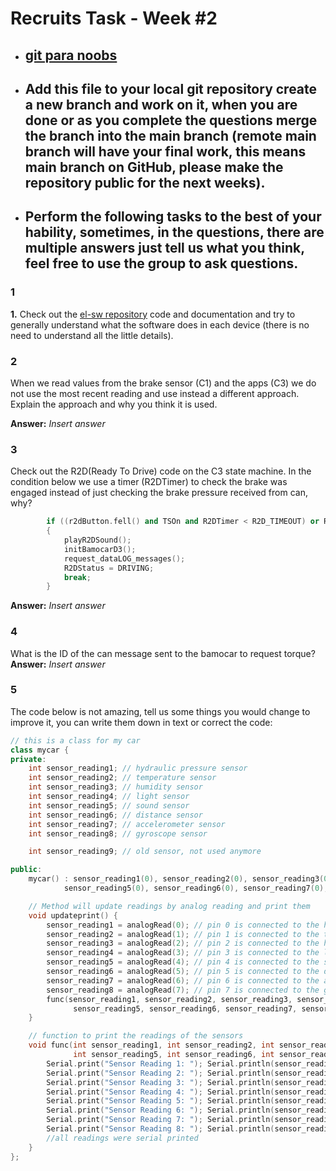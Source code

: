 # Recruits Task - Week #2
- ## [git para noobs](https://hackmd.io/@PedroRomao/HJ0GJSae1x)
- ## Add this file to your local git repository create a new branch and work on it, when you are done or as you complete the questions merge the branch into the main branch (remote main branch will have your final work, this means main branch on GitHub, please make the repository public for the next weeks).
- ## Perform the following tasks to the best of your hability, sometimes, in the questions, there are multiple answers just tell us what you think, feel free to use the group to ask questions.

### 1
**1.** Check out the [el-sw repository](https://github.com/fs-feup/el-sw/tree/main) code and documentation  and try to generally understand what the software does in each device (there is no need to understand all the little details).
### 2
When we read values from the brake sensor (C1) and the apps (C3) we do not use the most recent reading and use instead a different approach. Explain the approach and why you think it is used.

**Answer:** *Insert answer*


### 3
Check out the R2D(Ready To Drive) code on the C3 state machine. In the condition below we use a timer (R2DTimer) to check the brake was engaged instead of just checking the brake pressure received from can, why?
```c++
        if ((r2dButton.fell() and TSOn and R2DTimer < R2D_TIMEOUT) or R2DOverride)
        {
            playR2DSound();
            initBamocarD3();
            request_dataLOG_messages();
            R2DStatus = DRIVING;
            break;
        }
```

**Answer:** *Insert answer*
### 4
What is the ID of the can message sent to the bamocar to request torque?
**Answer:** *Insert answer*
### 5 
The code below is not amazing, tell us some things you would change to improve it, you can write them down in text or correct the code:
```c++
// this is a class for my car
class mycar {
private:
    int sensor_reading1; // hydraulic pressure sensor
    int sensor_reading2; // temperature sensor
    int sensor_reading3; // humidity sensor
    int sensor_reading4; // light sensor
    int sensor_reading5; // sound sensor
    int sensor_reading6; // distance sensor
    int sensor_reading7; // accelerometer sensor
    int sensor_reading8; // gyroscope sensor

    int sensor_reading9; // old sensor, not used anymore

public:
    mycar() : sensor_reading1(0), sensor_reading2(0), sensor_reading3(0), sensor_reading4(0),
            sensor_reading5(0), sensor_reading6(0), sensor_reading7(0), sensor_reading8(0) {}

    // Method will update readings by analog reading and print them 
    void updateprint() {
        sensor_reading1 = analogRead(0); // pin 0 is connected to the hydraulic pressure sensor
        sensor_reading2 = analogRead(1); // pin 1 is connected to the temperature sensor
        sensor_reading3 = analogRead(2); // pin 2 is connected to the humidity sensor
        sensor_reading4 = analogRead(3); // pin 3 is connected to the light sensor
        sensor_reading5 = analogRead(4); // pin 4 is connected to the sound sensor
        sensor_reading6 = analogRead(5); // pin 5 is connected to the distance sensor
        sensor_reading7 = analogRead(6); // pin 6 is connected to the accelerometer sensor
        sensor_reading8 = analogRead(7); // pin 7 is connected to the gyroscope sensor
        func(sensor_reading1, sensor_reading2, sensor_reading3, sensor_reading4, 
              sensor_reading5, sensor_reading6, sensor_reading7, sensor_reading8);// print the readings
    }

    // function to print the readings of the sensors
    void func(int sensor_reading1, int sensor_reading2, int sensor_reading3, int sensor_reading4, 
              int sensor_reading5, int sensor_reading6, int sensor_reading7, int sensor_reading8) {
        Serial.print("Sensor Reading 1: "); Serial.println(sensor_reading1);
        Serial.print("Sensor Reading 2: "); Serial.println(sensor_reading2);
        Serial.print("Sensor Reading 3: "); Serial.println(sensor_reading3);
        Serial.print("Sensor Reading 4: "); Serial.println(sensor_reading4);
        Serial.print("Sensor Reading 5: "); Serial.println(sensor_reading5);
        Serial.print("Sensor Reading 6: "); Serial.println(sensor_reading6);
        Serial.print("Sensor Reading 7: "); Serial.println(sensor_reading7);
        Serial.print("Sensor Reading 8: "); Serial.println(sensor_reading8);
        //all readings were serial printed
    }
};